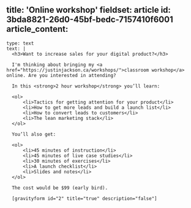 title: 'Online workshop'
fieldset: article
id: 3bda8821-26d0-45bf-bedc-7157410f6001
article_content:
  -
    type: text
    text: |
      <h3>Want to increase sales for your digital product?</h3>
      
      I'm thinking about bringing my <a href="https://justinjackson.ca/workshops/">classroom workshop</a> online. Are you interested in attending?
      
      In this <strong>2 hour workshop</strong> you’ll learn:
      
      <ol>
          <li>Tactics for getting attention for your product</li>
          <li>How to get more leads and build a launch list</li>
          <li>How to convert leads to customers</li>
          <li>The lean marketing stack</li>
      </ol>
      
      You’ll also get:
      
      <ol>
          <li>45 minutes of instruction</li>
          <li>45 minutes of live case studies</li>
          <li>30 minutes of exercises</li>
          <li>A launch checklist</li>
          <li>Slides and notes</li>
      </ol>
      
      The cost would be $99 (early bird).
      
      [gravityform id="2" title="true" description="false"]
      

